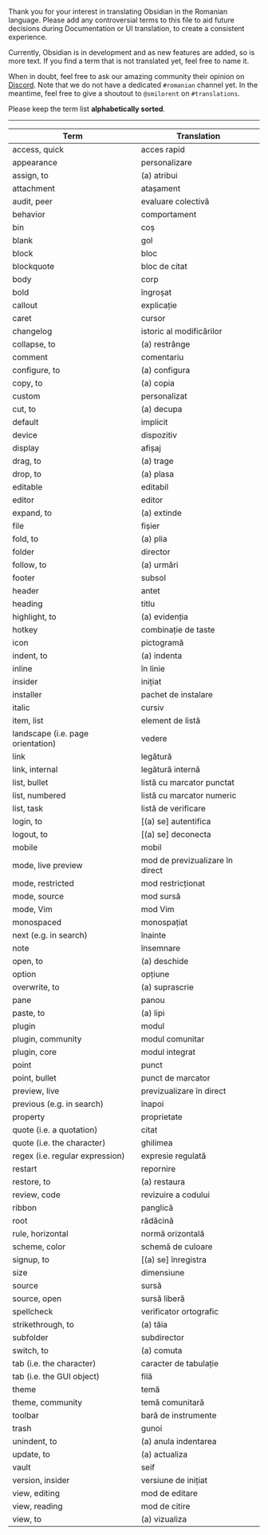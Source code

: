Thank you for your interest in translating Obsidian in the Romanian language. Please add any controversial terms to this file to aid future decisions during Documentation or UI translation, to create a consistent experience.

Currently, Obsidian is in development and as new features are added, so is more text. If you find a term that is not translated yet, feel free to name it.

When in doubt, feel free to ask our amazing community their opinion on [Discord](https://discord.gg/veuWUTm). Note that we do not have a dedicated `#romanian` channel yet. In the meantime, feel free to give a shoutout to `@smilorent` on `#translations`.

Please keep the term list **alphabetically sorted**.

---

Term | Translation
-- | --
access, quick | acces rapid
appearance | personalizare
assign, to | (a) atribui
attachment | atașament
audit, peer | evaluare colectivă
behavior | comportament
bin | coș
blank | gol
block | bloc
blockquote | bloc de citat
body | corp
bold | îngroșat
callout | explicație
caret | cursor
changelog | istoric al modificărilor
collapse, to | (a) restrânge
comment | comentariu
configure, to | (a) configura
copy, to | (a) copia
custom | personalizat
cut, to | (a) decupa
default | implicit
device | dispozitiv
display | afișaj
drag, to | (a) trage
drop, to | (a) plasa
editable | editabil
editor | editor
expand, to | (a) extinde
file | fișier
fold, to | (a) plia
folder | director
follow, to | (a) urmări
footer | subsol
header | antet
heading | titlu
highlight, to | (a) evidenția
hotkey | combinație de taste
icon | pictogramă
indent, to | (a) indenta
inline | în linie
insider | inițiat
installer | pachet de instalare
italic | cursiv
item, list | element de listă
landscape (i.e. page orientation) | vedere
link | legătură
link, internal | legătură internă
list, bullet | listă cu marcator punctat
list, numbered | listă cu marcator numeric
list, task | listă de verificare
login, to | [(a) se] autentifica
logout, to | [(a) se] deconecta
mobile | mobil
mode, live preview | mod de previzualizare în direct
mode, restricted | mod restricționat
mode, source | mod sursă
mode, Vim | mod Vim
monospaced | monospațiat
next (e.g. in search) | înainte
note | însemnare
open, to | (a) deschide
option | opțiune
overwrite, to | (a) suprascrie
pane | panou
paste, to | (a) lipi
plugin | modul
plugin, community | modul comunitar
plugin, core | modul integrat
point | punct
point, bullet | punct de marcator
preview, live | previzualizare în direct
previous (e.g. in search) | înapoi
property | proprietate
quote (i.e. a quotation) | citat
quote (i.e. the character) | ghilimea
regex (i.e. regular expression) | expresie regulată
restart | repornire
restore, to | (a) restaura
review, code | revizuire a codului
ribbon | panglică
root | rădăcină
rule, horizontal | normă orizontală
scheme, color | schemă de culoare
signup, to | [(a) se] înregistra
size | dimensiune
source | sursă
source, open | sursă liberă
spellcheck | verificator ortografic
strikethrough, to | (a) tăia
subfolder | subdirector
switch, to | (a) comuta
tab (i.e. the character) | caracter de tabulație
tab (i.e. the GUI object) | filă
theme | temă
theme, community | temă comunitară
toolbar | bară de instrumente
trash | gunoi
unindent, to | (a) anula indentarea
update, to | (a) actualiza
vault | seif
version, insider | versiune de inițiat
view, editing | mod de editare
view, reading | mod de citire
view, to | (a) vizualiza
